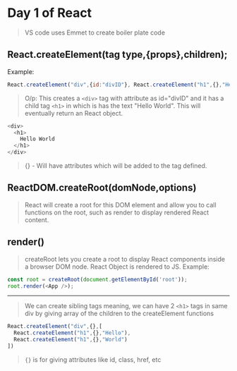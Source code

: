 # Day 1 of React

> VS code uses Emmet to create boiler plate code

## React.createElement(tag type,{props},children);

Example:

```js
React.createElement("div",{id:"divID"}, React.createElement("h1",{},"Hello World"));
```

> O/p: This creates a `<div>` tag with attribute as id="divID" and it has a child tag `<h1>` in which is has the text "Hello World". This will eventually return an React object.

```js
<div>
  <h1>
    Hello World
  </h1>
</div>
```

> {} - Will have attributes which will be added to the tag defined.

## ReactDOM.createRoot(domNode,options)

> React will create a root for this DOM element and allow you to call functions on the root, such as render to display rendered React content.

## render()

> createRoot lets you create a root to display React components inside a browser DOM node. React Object is rendered to JS.
> Example:

```js
const root = createRoot(document.getElementById('root'));
root.render(<App />);
```

---

> We can create sibling tags meaning, we can have 2 `<h1>` tags in same div by giving array of the children to the createElement functions

```js
React.createElement("div",{},[
  React.createElement("h1",{},"Hello"),
  React.createElement("h1",{},"World")
])
```

> `{}` is for giving attributes like id, class, href, etc
